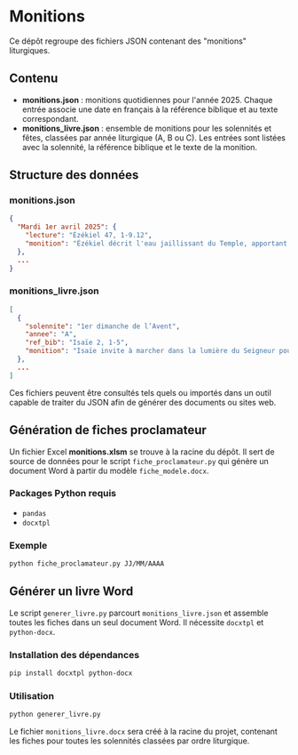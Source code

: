 # Monitions

Ce dépôt regroupe des fichiers JSON contenant des "monitions" liturgiques.

## Contenu

- **monitions.json** : monitions quotidiennes pour l'année 2025. Chaque entrée associe une date en français à la référence biblique et au texte correspondant.
- **monitions_livre.json** : ensemble de monitions pour les solennités et fêtes, classées par année liturgique (A, B ou C). Les entrées sont listées avec la solennité, la référence biblique et le texte de la monition.

## Structure des données

### monitions.json
```json
{
  "Mardi 1er avril 2025": {
    "lecture": "Ézékiel 47, 1-9.12",
    "monition": "Ézékiel décrit l'eau jaillissant du Temple, apportant vie et fertilité partout où elle s'écoule."
  },
  ...
}
```

### monitions_livre.json
```json
[
  {
    "solennite": "1er dimanche de l’Avent",
    "annee": "A",
    "ref_bib": "Isaïe 2, 1-5",
    "monition": "Isaïe invite à marcher dans la lumière du Seigneur pour accueillir la paix entre les nations."
  },
  ...
]
```

Ces fichiers peuvent être consultés tels quels ou importés dans un outil capable de traiter du JSON afin de générer des documents ou sites web.


## Génération de fiches proclamateur

Un fichier Excel **monitions.xlsm** se trouve à la racine du dépôt. Il sert de source de données pour le script `fiche_proclamateur.py` qui génère un document Word à partir du modèle `fiche_modele.docx`.

### Packages Python requis

- `pandas`
- `docxtpl`

### Exemple

```bash
python fiche_proclamateur.py JJ/MM/AAAA
```

## Générer un livre Word

Le script `generer_livre.py` parcourt `monitions_livre.json` et assemble toutes les fiches dans un seul document Word. Il nécessite `docxtpl` et `python-docx`.

### Installation des dépendances

```bash
pip install docxtpl python-docx
```

### Utilisation

```bash
python generer_livre.py
```

Le fichier `monitions_livre.docx` sera créé à la racine du projet, contenant les fiches pour toutes les solennités classées par ordre liturgique.

